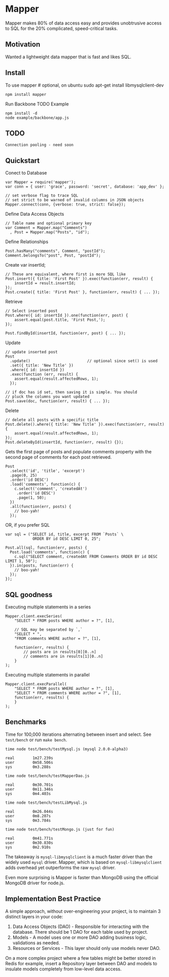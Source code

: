 # Mapper

Mapper makes 80% of data access easy and provides unobtrusive access
to SQL for the 20% complicated, speed-critical tasks.

## Motivation

Wanted a lightweight data mapper that is fast and likes SQL.


## Install

To use mapper
    # optional, on ubuntu
    sudo apt-get install libmysqlclient-dev

    npm install mapper

Run Backbone TODO Example

    npm install -d
    node example/backbone/app.js

## TODO

    Connection pooling - need soon

## Quickstart

Conect to Database

    var Mapper = require('mapper');
    var conn = { user: 'grace', password: 'secret', database: 'app_dev' };

    // set verbose flag to trace SQL
    // set strict to be warned of invalid columns in JSON objects
    Mapper.connect(conn, {verbose: true, strict: false});

Define Data Access Objects

    // Table name and optional primary key
    var Comment = Mapper.map("Comments")
      , Post = Mapper.map("Posts", "id");

Define Relationships

    Post.hasMany("comments", Comment, "postId");
    Comment.belongsTo("post", Post, "postId");

Create
    var insertId;

    // These are equivalent, where first is more SQL like
    Post.insert({ title: 'First Post' }).exec(function(err, result) {
        insertId = result.insertId;
    });
    Post.create({ title: 'First Post' }, function(err, result) { ... });

Retrieve

    // Select inserted post
    Post.where({ id: insertId }).one(function(err, post) {
        assert.equal(post.title, 'First Post,');
    });

    Post.findById(insertId, function(err, post) { ... });

Update

    // update inserted post
    Post
      .update()                         // optional since set() is used
      .set({ title: 'New Title' })
      .where({ id: insertId })
      .exec(function (err, result) {
        assert.equal(result.affectedRows, 1);
      });

    // if doc has id set, then saving it is simple. You should
    // pluck the columns you want updated
    Post.save(doc, function(err, result) { ... });

Delete

    // delete all posts with a specific title
    Post.delete().where({ title: 'New Title' }).exec(function(err, result) {
        assert.equal(result.affectedRows, 1);
    });
    Post.deleteById(insertId, function(err, result) {});


Gets the first page of posts and populate comments property with
the second page of comments for each post retrieved.

    Post
      .select('id', 'title', 'excerpt')
      .page(0, 25)
      .order('id DESC')
      .load('comments', function(c) {
        c.select('comment', 'createdAt')
         .order('id DESC')
         .page(1, 50);
      })
      .all(function(err, posts) {
        // boo-yah!
      });

OR, if you prefer SQL

    var sql = ("SELECT id, title, excerpt FROM `Posts` \
                ORDER BY id DESC LIMIT 0, 25";

    Post.all(sql, function(err, posts) {
      Post.load('comments', function(c) {
        c.sql("SELECT comment, createdAt FROM Comments ORDER BY id DESC LIMIT 1, 50");
      }).in(posts, function(err) {
        // boo-yah!
      });
    });


## SQL goodness

Executing multiple statements in a series

    Mapper.client.execSeries(
        "SELECT * FROM posts WHERE author = ?", [1],

        // SQL may be separated by `,`
        "SELECT * ",
        "FROM comments WHERE author = ?", [1],

        function(err, results) {
            // posts are in results[0][0..n]
            // comments are in results[1][0..n]
        }
    );


Executing multiple statements in parallel

    Mapper.client.execParallel(
        "SELECT * FROM posts WHERE author = ?", [1],
        "SELECT * FROM comments WHERE author = ?", [1],
        function(err, results) {
        }
    );

## Benchmarks

Time for 100,000 iterations alternating between insert and select. See `test/bench`
or run `make bench`.

    time node test/bench/testMysql.js (mysql 2.0.0-alpha3)

    real        1m27.239s
    user        0m58.506s
    sys         0m3.288s

    time node test/bench/testMapperDao.js

    real        0m30.701s
    user        0m11.346s
    sys         0m4.403s

    time node test/bench/testLibMysql.js

    real        0m26.044s
    user        0m8.207s
    sys         0m3.784s

    time node test/bench/testMongo.js (just for fun)

    real        0m41.771s
    user        0m30.830s
    sys         0m2.910s

The takeaway is `mysql-libmysqlclient` is a much faster driver than the
widely used `mysql` driver. Mapper, which is based on `mysql-libmysqlclient` adds
overhead yet outperforms the raw `mysql` driver.

Even more surprising is Mapper is faster than MongoDB using the official MongoDB
driver for node.js.

## Implementation Best Practice

A simple approach, without over-engineering your project, is to maintain
3 distinct layers in your code:

1. Data Access Objects (DAO) - Responsible for interacting with the database.
   There should be 1 DAO for each table used by project.
2. Models - A model uses one or more DAO adding business logic, validations as needed.
3. Resources or Services - This layer should only use models never DAO.

On a more complex project where a few tables might be better stored in Redis for
example, insert a Repository layer between DAO and models to insulate models
completely from low-level data access.
